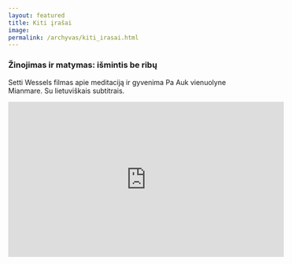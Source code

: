 ```yaml
---
layout: featured
title: Kiti įrašai
image:
permalink: /archyvas/kiti_irasai.html
---
```


### Žinojimas ir matymas: išmintis be ribų

Setti Wessels filmas apie meditaciją ir gyvenima Pa Auk vienuolyne Mianmare. Su lietuviškais subtitrais.

<iframe width="560" height="315" src="https://www.youtube.com/embed/8nOD5xhLoh8" title="YouTube video player" frameborder="0" allow="accelerometer; autoplay; clipboard-write; encrypted-media; gyroscope; picture-in-picture; web-share" allowfullscreen></iframe>